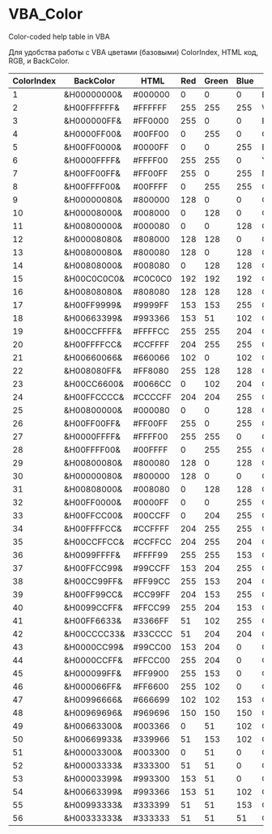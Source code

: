 # VBA_Color
Color-coded help table in VBA

Для удобства работы с VBA цветами (базовыми) ColorIndex, HTML код, RGB, и BackColor.

| ColorIndex | BackColor | HTML | Red | Green | Blue | Color |
| --- | --- | --- | --- | --- | --- | --- |
| 1 | &H00000000& | #000000 | 0 | 0 | 0 | Black |
| 2 | &H00FFFFFF& | #FFFFFF | 255 | 255 | 255 | White |
| 3 | &H000000FF& | #FF0000 | 255 | 0 | 0 | Red |
| 4 | &H0000FF00& | #00FF00 | 0 | 255 | 0 | Green |
| 5 | &H00FF0000& | #0000FF | 0 | 0 | 255 | Blue |
| 6 | &H0000FFFF& | #FFFF00 | 255 | 255 | 0 | Yellow |
| 7 | &H00FF00FF& | #FF00FF | 255 | 0 | 255 | Magenta |
| 8 | &H00FFFF00& | #00FFFF | 0 | 255 | 255 | Cyan |
| 9 | &H00000080& | #800000 | 128 | 0 | 0 | Color 9 |
| 10 | &H00008000& | #008000 | 0 | 128 | 0 | Color 10 |
| 11 | &H00800000& | #000080 | 0 | 0 | 128 | Color 11 |
| 12 | &H00008080& | #808000 | 128 | 128 | 0 | Color 12 |
| 13 | &H00800080& | #800080 | 128 | 0 | 128 | Color 13 |
| 14 | &H00808000& | #008080 | 0 | 128 | 128 | Color 14 |
| 15 | &H00C0C0C0& | #C0C0C0 | 192 | 192 | 192 | Color 15 |
| 16 | &H00808080& | #808080 | 128 | 128 | 128 | Color 16 |
| 17 | &H00FF9999& | #9999FF | 153 | 153 | 255 | Color 17 |
| 18 | &H00663399& | #993366 | 153 | 51 | 102 | Color 18 |
| 19 | &H00CCFFFF& | #FFFFCC | 255 | 255 | 204 | Color 19 |
| 20 | &H00FFFFCC& | #CCFFFF | 204 | 255 | 255 | Color 20 |
| 21 | &H00660066& | #660066 | 102 | 0 | 102 | Color 21 |
| 22 | &H008080FF& | #FF8080 | 255 | 128 | 128 | Color 22 |
| 23 | &H00CC6600& | #0066CC | 0 | 102 | 204 | Color 23 |
| 24 | &H00FFCCCC& | #CCCCFF | 204 | 204 | 255 | Color 24 |
| 25 | &H00800000& | #000080 | 0 | 0 | 128 | Color 25 |
| 26 | &H00FF00FF& | #FF00FF | 255 | 0 | 255 | Color 26 |
| 27 | &H0000FFFF& | #FFFF00 | 255 | 255 | 0 | Color 27 |
| 28 | &H00FFFF00& | #00FFFF | 0 | 255 | 255 | Color 28 |
| 29 | &H00800080& | #800080 | 128 | 0 | 128 | Color 29 |
| 30 | &H00000080& | #800000 | 128 | 0 | 0 | Color 30 |
| 31 | &H00808000& | #008080 | 0 | 128 | 128 | Color 31 |
| 32 | &H00FF0000& | #0000FF | 0 | 0 | 255 | Color 32 |
| 33 | &H00FFCC00& | #00CCFF | 0 | 204 | 255 | Color 33 |
| 34 | &H00FFFFCC& | #CCFFFF | 204 | 255 | 255 | Color 34 |
| 35 | &H00CCFFCC& | #CCFFCC | 204 | 255 | 204 | Color 35 |
| 36 | &H0099FFFF& | #FFFF99 | 255 | 255 | 153 | Color 36 |
| 37 | &H00FFCC99& | #99CCFF | 153 | 204 | 255 | Color 37 |
| 38 | &H00CC99FF& | #FF99CC | 255 | 153 | 204 | Color 38 |
| 39 | &H00FF99CC& | #CC99FF | 204 | 153 | 255 | Color 39 |
| 40 | &H0099CCFF& | #FFCC99 | 255 | 204 | 153 | Color 40 |
| 41 | &H00FF6633& | #3366FF | 51 | 102 | 255 | Color 41 |
| 42 | &H00CCCC33& | #33CCCC | 51 | 204 | 204 | Color 42 |
| 43 | &H0000CC99& | #99CC00 | 153 | 204 | 0 | Color 43 |
| 44 | &H0000CCFF& | #FFCC00 | 255 | 204 | 0 | Color 44 |
| 45 | &H000099FF& | #FF9900 | 255 | 153 | 0 | Color 45 |
| 46 | &H000066FF& | #FF6600 | 255 | 102 | 0 | Color 46 |
| 47 | &H00996666& | #666699 | 102 | 102 | 153 | Color 47 |
| 48 | &H00969696& | #969696 | 150 | 150 | 150 | Color 48 |
| 49 | &H00663300& | #003366 | 0 | 51 | 102 | Color 49 |
| 50 | &H00669933& | #339966 | 51 | 153 | 102 | Color 50 |
| 51 | &H00003300& | #003300 | 0 | 51 | 0 | Color 51 |
| 52 | &H00003333& | #333300 | 51 | 51 | 0 | Color 52 |
| 53 | &H00003399& | #993300 | 153 | 51 | 0 | Color 53 |
| 54 | &H00663399& | #993366 | 153 | 51 | 102 | Color 54 |
| 55 | &H00993333& | #333399 | 51 | 51 | 153 | Color 55 |
| 56 | &H00333333& | #333333 | 51 | 51 | 51 | Color 56 |
